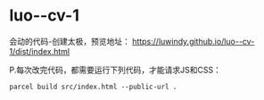 # luo--cv-1
会动的代码-创建太极，预览地址：
https://luwindy.github.io/luo--cv-1/dist/index.html

P.每次改完代码，都需要运行下列代码，才能请求JS和CSS：
```
parcel build src/index.html --public-url .
```
